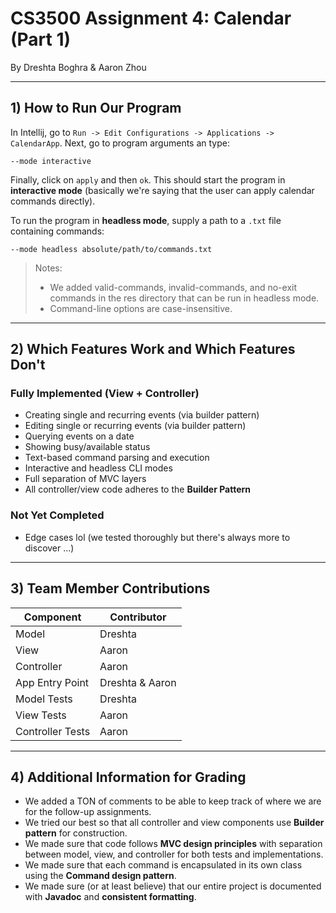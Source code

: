 # CS3500 Assignment 4: Calendar (Part 1)
By Dreshta Boghra & Aaron Zhou

---

## 1) How to Run Our Program

In Intellij, go to `Run -> Edit Configurations -> Applications -> CalendarApp`. Next, go to program arguments an type:

```
--mode interactive
```

Finally, click on `apply` and then `ok`. This should start the program in **interactive mode** (basically we're saying that the user can apply calendar commands directly).

To run the program in **headless mode**, supply a path to a `.txt` file containing commands:

```
--mode headless absolute/path/to/commands.txt
```

> Notes:
>
> - We added valid-commands, invalid-commands, and no-exit commands in the res directory that can be run in headless mode.
> - Command-line options are case-insensitive.

---

## 2) Which Features Work and Which Features Don't

### Fully Implemented (View + Controller)

- Creating single and recurring events (via builder pattern)
- Editing single or recurring events (via builder pattern)
- Querying events on a date
- Showing busy/available status
- Text-based command parsing and execution
- Interactive and headless CLI modes
- Full separation of MVC layers
- All controller/view code adheres to the **Builder Pattern**

### Not Yet Completed

- Edge cases lol (we tested thoroughly but there's always more to discover ...)

---

## 3) Team Member Contributions

| Component         | Contributor     |
| ----------------- |-----------------|
| Model             | Dreshta         |
| View              | Aaron           |
| Controller        | Aaron           |
| App Entry Point   | Dreshta & Aaron |
| Model Tests       | Dreshta         |
| View Tests        | Aaron           |
| Controller Tests  | Aaron           |

---

## 4) Additional Information for Grading

- We added a TON of comments to be able to keep track of where we are for the follow-up assignments.
- We tried our best so that all controller and view components use **Builder pattern** for construction.
- We made sure that code follows **MVC design principles** with separation between model, view, and controller for both tests and implementations.
- We made sure that each command is encapsulated in its own class using the **Command design pattern**.
- We made sure (or at least believe) that our entire project is documented with **Javadoc** and **consistent formatting**.